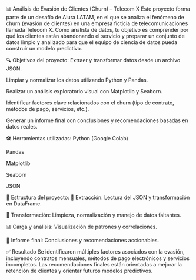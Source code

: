 📊 Análisis de Evasión de Clientes (Churn) – Telecom X
Este proyecto forma parte de un desafío de Alura LATAM, en el que se analiza el fenómeno de churn (evasión de clientes) en una empresa ficticia de telecomunicaciones llamada Telecom X. Como analista de datos, tu objetivo es comprender por qué los clientes están abandonando el servicio y preparar un conjunto de datos limpio y analizado para que el equipo de ciencia de datos pueda construir un modelo predictivo.

🔍 Objetivos del proyecto:
Extraer y transformar datos desde un archivo JSON.

Limpiar y normalizar los datos utilizando Python y Pandas.

Realizar un análisis exploratorio visual con Matplotlib y Seaborn.

Identificar factores clave relacionados con el churn (tipo de contrato, métodos de pago, servicios, etc.).

Generar un informe final con conclusiones y recomendaciones basadas en datos reales.

🛠️ Herramientas utilizadas:
Python (Google Colab)

Pandas

Matplotlib

Seaborn

JSON

📁 Estructura del proyecto:
📌 Extracción: Lectura del JSON y transformación en DataFrame.

🔧 Transformación: Limpieza, normalización y manejo de datos faltantes.

📊 Carga y análisis: Visualización de patrones y correlaciones.

📄 Informe final: Conclusiones y recomendaciones accionables.

✅ Resultado
Se identificaron múltiples factores asociados con la evasión, incluyendo contratos mensuales, métodos de pago electrónicos y servicios incompletos. Las recomendaciones finales están orientadas a mejorar la retención de clientes y orientar futuros modelos predictivos.

